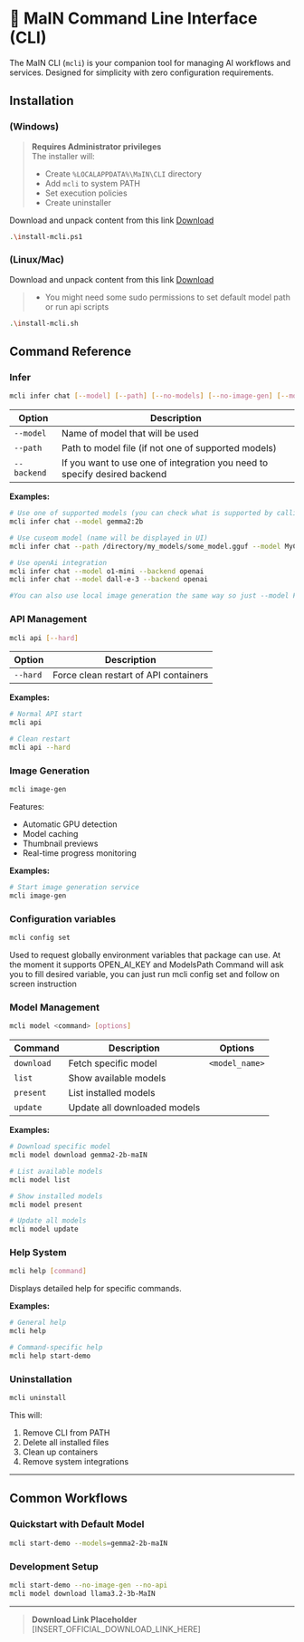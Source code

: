 
# 🔧 MaIN Command Line Interface (CLI)

The MaIN CLI (`mcli`) is your companion tool for managing AI workflows and services. Designed for simplicity with zero configuration requirements.

## Installation

### (Windows)
> **Requires Administrator privileges**  
> The installer will:
> - Create `%LOCALAPPDATA%\MaIN\CLI` directory
> - Add `mcli` to system PATH
> - Set execution policies
> - Create uninstaller

Download and unpack content from this link [Download](https://1drv.ms/u/s!AnWkWN8pJdeNbUh2DLynE6j1PvA?e=kfIlty)

```bash
.\install-mcli.ps1
```

### (Linux/Mac)
Download and unpack content from this link [Download](https://1drv.ms/u/c/8dd72529df58a475/EXWkWN8pJdcggI1zAAAAAAAB6--Ua9o-QbpWYIE6g-na2A?e=SbXAaC)
> - You might need some sudo permissions to set default model path or run api scripts

```bash
.\install-mcli.sh
```

## Command Reference

### Infer

```bash
mcli infer chat [--model] [--path] [--no-models] [--no-image-gen] [--models=MODEL1,MODEL2]
```

| Option          | Description                                      |
|-----------------|--------------------------------------------------|
| `--model`       | Name of model that will be used                  |
| `--path`      | Path to model file (if not one of supported models)|
| `--backend`   | If you want to use one of integration you need to specify desired backend|

**Examples:**
```bash
# Use one of supported models (you can check what is supported by calling mcli model list)
mcli infer chat --model gemma2:2b

# Use cuseom model (name will be displayed in UI)
mcli infer chat --path /directory/my_models/some_model.gguf --model MyCustomModel

# Use openAi integration
mcli infer chat --model o1-mini --backend openai
mcli infer chat --model dall-e-3 --backend openai

#You can also use local image generation the same way so just --model FLUX.1_Shnell 
```

### API Management

```bash
mcli api [--hard]
```

| Option  | Description                              |
|---------|------------------------------------------|
| `--hard`| Force clean restart of API containers    |

**Examples:**
```bash
# Normal API start
mcli api

# Clean restart
mcli api --hard
```

### Image Generation

```bash
mcli image-gen
```

Features:
- Automatic GPU detection
- Model caching
- Thumbnail previews
- Real-time progress monitoring

**Examples:**
```bash
# Start image generation service
mcli image-gen
```

### Configuration variables
```bash
mcli config set
```
Used to request globally environment variables that package can use. At the moment it supports OPEN_AI_KEY and ModelsPath
Command will ask you to fill desired variable, you can just run mcli config set and follow on screen instruction

### Model Management

```bash
mcli model <command> [options]
```

| Command       | Description                          | Options                     |
|---------------|--------------------------------------|-----------------------------|
| `download`    | Fetch specific model                 | `<model_name>`              |
| `list`        | Show available models                |                             |
| `present`     | List installed models                |                             |
| `update`      | Update all downloaded models         |                             |

**Examples:**
```bash
# Download specific model
mcli model download gemma2-2b-maIN

# List available models
mcli model list

# Show installed models
mcli model present

# Update all models
mcli model update
```

### Help System

```bash
mcli help [command]
```

Displays detailed help for specific commands.

**Examples:**
```bash
# General help
mcli help

# Command-specific help
mcli help start-demo
```

### Uninstallation

```bash
mcli uninstall
```

This will:
1. Remove CLI from PATH
2. Delete all installed files
3. Clean up containers
4. Remove system integrations

---

## Common Workflows

### Quickstart with Default Model
```bash
mcli start-demo --models=gemma2-2b-maIN
```

### Development Setup
```bash
mcli start-demo --no-image-gen --no-api
mcli model download llama3.2-3b-MaIN
```

---

> **Download Link Placeholder**  
> [INSERT_OFFICIAL_DOWNLOAD_LINK_HERE]
```
